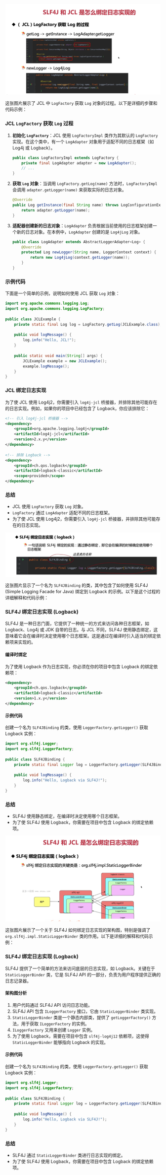 ![alt text](image-25.png)

这张图片展示了 JCL 中 `LogFactory` 获取 `Log` 对象的过程。以下是详细的步骤和代码示例：

### JCL `LogFactory` 获取 `Log` 过程

1. **初始化 `LogFactory`**：JCL 使用 `LogFactoryImpl` 类作为其默认的 `LogFactory` 实现。在这个类中，有一个 `LogAdapter` 对象用于适配不同的日志框架（如 Log4j 或 Logback）。

   ```java
   public class LogFactoryImpl extends LogFactory {
       private final LogAdapter adapter = new LogAdapter();
       // ...
   }
   ```

2. **获取 `Log` 对象**：当调用 `LogFactory.getLog(name)` 方法时，`LogFactoryImpl` 会调用 `adapter.getLogger(name)` 来获取实际的日志对象。

   ```java
   @Override
   public Log getInstance(final String name) throws LogConfigurationException {
       return adapter.getLogger(name);
   }
   ```

3. **适配器创建新的日志对象**：`LogAdapter` 负责根据当前使用的日志框架创建一个新的日志对象。在本例中，`LogAdapter` 创建的是 `Log4jLog` 对象。

   ```java
   public class LogAdapter extends AbstractLoggerAdapter<Log> {
       @Override
       protected Log newLogger(String name, LoggerContext context) {
           return new Log4jLog(context.getLogger(name));
       }
   }
   ```

### 示例代码

下面是一个简单的示例，说明如何使用 JCL 获取 `Log` 对象：

```java
import org.apache.commons.logging.Log;
import org.apache.commons.logging.LogFactory;

public class JCLExample {
    private static final Log log = LogFactory.getLog(JCLExample.class);

    public void logMessage() {
        log.info("Hello, JCL!");
    }

    public static void main(String[] args) {
        JCLExample example = new JCLExample();
        example.logMessage();
    }
}
```

### JCL 绑定日志实现

为了使 JCL 使用 Log4j2，你需要引入 `log4j-jcl` 桥接器，并排除其他可能存在的日志实现。例如，如果你的项目中已经包含了 Logback，你应该排除它：

```xml
<!-- 引入 log4j-jcl 桥接器 -->
<dependency>
    <groupId>org.apache.logging.log4j</groupId>
    <artifactId>log4j-jcl</artifactId>
    <version>2.x.y</version>
</dependency>

<!-- 排除 Logback -->
<dependency>
    <groupId>ch.qos.logback</groupId>
    <artifactId>logback-classic</artifactId>
    <scope>provided</scope>
</dependency>
```

### 总结

- JCL 使用 `LogFactory` 获取 `Log` 对象。
- `LogFactory` 通过 `LogAdapter` 适配不同的日志框架。
- 为了使 JCL 使用 Log4j2，你需要引入 `log4j-jcl` 桥接器，并排除其他可能存在的日志实现。

![alt text](image-26.png)

这张图片显示了一个名为 `SLF4JBinding` 的类，其中包含了如何使用 SLF4J (Simple Logging Facade for Java) 绑定到 Logback 的示例。以下是这个过程的详细解释和代码示例：

### SLF4J 绑定日志实现 (Logback)

SLF4J 是一种日志门面，它提供了一种统一的方式来访问各种日志框架，如 Logback、Log4j 或 JDK 自带的日志。与 JCL 不同，SLF4J 使用静态绑定，这意味着它会在编译时决定使用哪个日志框架。这是通过在编译时引入适当的绑定依赖项来实现的。

#### 编译时绑定

为了使用 Logback 作为日志实现，你必须在你的项目中包含 Logback 的绑定依赖项：

```xml
<dependency>
    <groupId>ch.qos.logback</groupId>
    <artifactId>logback-classic</artifactId>
    <version>1.x.y</version>
</dependency>
```

#### 示例代码

创建一个名为 `SLF4JBinding` 的类，使用 `LoggerFactory.getLogger()` 获取 Logback 实例：

```java
import org.slf4j.Logger;
import org.slf4j.LoggerFactory;

public class SLF4JBinding {
    private static final Logger log = LoggerFactory.getLogger(SLF4JBinding.class);

    public void logMessage() {
        log.info("Hello, Logback via SLF4J!");
    }
}
```

### 总结

- SLF4J 使用静态绑定，在编译时决定使用哪个日志框架。
- 为了使 SLF4J 使用 Logback，你需要在项目中包含 Logback 的绑定依赖项。

![alt text](image-27.png)

这张图片展示了一个关于 SLF4J 如何绑定日志实现的架构图，特别是强调了 `org.slf4j.impl.StaticLoggerBinder` 类的作用。以下是详细的解释和代码示例：

### SLF4J 绑定日志实现 (Logback)

SLF4J 提供了一个简单的方法来访问底层的日志实现，如 Logback。关键在于 `StaticLoggerBinder` 类，它是 SLF4J API 的一部分，负责为用户程序提供正确的日志记录器。

#### 架构图分析

1. 用户代码通过 SLF4J API 访问日志功能。
2. SLF4J API 包含 `ILoggerFactory` 接口，它由 `StaticLoggerBinder` 类实现。
3. `StaticLoggerBinder` 类是一个静态内部类，提供了 `getLoggerFactory()` 方法，用于获取 `ILoggerFactory` 的实例。
4. `ILoggerFactory` 又用来创建 `Logger` 实例。
5. 为了使用 Logback，需要在项目中包含 `slf4j-log4j12` 依赖项，这使得 `StaticLoggerBinder` 能够指向 Logback 的实现。

#### 示例代码

创建一个名为 `SLF4JBinding` 的类，使用 `LoggerFactory.getLogger()` 获取 Logback 实例：

```java
import org.slf4j.Logger;
import org.slf4j.LoggerFactory;

public class SLF4JBinding {
    private static final Logger log = LoggerFactory.getLogger(SLF4JBinding.class);

    public void logMessage() {
        log.info("Hello, Logback via SLF4J!");
    }
}
```

### 总结

- SLF4J 通过 `StaticLoggerBinder` 类进行日志实现的绑定。
- 为了使 SLF4J 使用 Logback，你需要在项目中包含 Logback 的绑定依赖项。